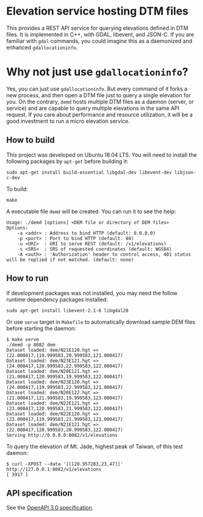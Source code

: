 # Elevation service hosting DTM files

This provides a REST API service for querying elevations defined in DTM files. It is implemented in C++, with GDAL, libevent, and JSON-C. If you are familiar with `gdal` commands, you could imagine this as a daemonized and enhanced `gdallocationinfo`.

# Why not just use `gdallocationinfo`?

Yes, you can just use `gdallocationinfo`. But every command of it forks a new process, and then open a DTM file just to query a single elevation for you. On the contrary, `demd` hosts multiple DTM files as a daemon (server, or service) and are capable to query multiple elevations in the same API request. If you care about performance and resource utilization, it will be a good investment to run a micro elevation service.

## How to build

This project was developed on Ubuntu 18.04 LTS. You will need to install the following packages by ```apt-get``` before building it:

```shell
sudo apt-get install build-essential libgdal-dev libevent-dev libjson-c-dev
```

To build:

```shell
make
```

A executable file `demd` will be created. You can run it to see the help:

```shell
Usage: ./demd [options] <DEM file or directory of DEM files>
Options:
    -a <addr> : Address to bind HTTP (default: 0.0.0.0)
    -p <port> : Port to bind HTTP (default: 80)
    -u <URI>  : URI to serve REST (default: /v1/elevations)
    -s <SRS>  : SRS of requested coordinates (default: WGS84)
    -A <auth> : 'Authorization' header to control access, 401 status will be replied if not matched. (default: none)
```

## How to run

If development packages was not installed, you may need the follow runtime dependency packages installed:

```shell
sudo apt-get install libevent-2.1-6 libgdal20
```

Or use `serve` target in `Makefile` to automatically download sample DEM files before starting the daemon:

```shell
$ make serve
./demd -p 8082 dem
Dataset loaded: dem/N21E120.hgt => (22.000417,119.999583,20.999583,121.000417)
Dataset loaded: dem/N23E121.hgt => (24.000417,120.999583,22.999583,122.000417)
Dataset loaded: dem/N20E121.hgt => (21.000417,120.999583,19.999583,122.000417)
Dataset loaded: dem/N23E120.hgt => (24.000417,119.999583,22.999583,121.000417)
Dataset loaded: dem/N20E122.hgt => (21.000417,121.999583,19.999583,123.000417)
Dataset loaded: dem/N22E121.hgt => (23.000417,120.999583,21.999583,122.000417)
Dataset loaded: dem/N22E120.hgt => (23.000417,119.999583,21.999583,121.000417)
Dataset loaded: dem/N21E121.hgt => (22.000417,120.999583,20.999583,122.000417)
Serving http://0.0.0.0:8082/v1/elevations
```

To query the elevation of Mt. Jade, highest peak of Taiwan, of this test daemon:

```shell
$ curl -XPOST --data '[[120.957283,23.47]]' http://127.0.0.1:8082/v1/elevations
[ 3917 ]
```

## API specification

See the [OpenAPI 3.0 specification](https://outdoorsafetylab.org/elevation_api.html).
